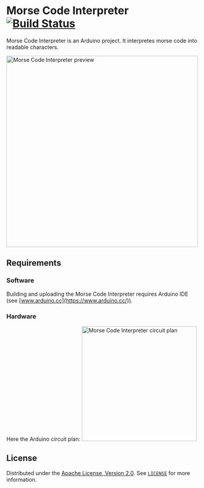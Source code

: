 # Morse Code Interpreter [![Build Status](https://travis-ci.org/kortescode/Morse-Code-Interpreter.svg?branch=master)](https://travis-ci.org/kortescode/Morse-Code-Interpreter)

Morse Code Interpreter is an Arduino project. It interpretes morse code into readable characters.

<img src="Imags/result_preview.gif" width="500" title="Morse Code Interpreter preview">

## Requirements

### Software

Building and uploading the Morse Code Interpreter requires Arduino IDE (see [www.arduino.cc](https://www.arduino.cc/)).

### Hardware

Here the Arduino circuit plan:
<img src="Imags/schema_preview.gif" width="300" title="Morse Code Interpreter circuit plan">

## License

Distributed under the [Apache License, Version 2.0](http://www.apache.org/licenses/). See [`LICENSE`](LICENSE) for more information.
